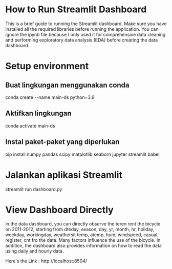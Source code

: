 # How to Run Streamlit Dashboard
This is a brief guide to running the Streamlit dashboard. Make sure you have installed all the required libraries before running the application. You can ignore the ipynb file because I only used it for comprehensive data cleaning and performing exploratory data analysis (EDA) before creating the data dashboard.

# Setup environment
## Buat lingkungan menggunakan conda
conda create --name main-ds python=3.9
## Aktifkan lingkungan
conda activate main-ds
## Instal paket-paket yang diperlukan
pip install numpy pandas scipy matplotlib seaborn jupyter streamlit babel
# Jalankan aplikasi Streamlit
streamlit run dashboard.py


# View Dashboard Directly
In the data dashboard, you can directly observe the teren rent the bicycle on 2011-2012, starting from dteday, season, day, yr, month, hr, holiday, weekday, workingday, weathersit temp, atemp, hum, windspeed, casual, register, cnt fro the data. Many factors influence the use of the bicycle. In addition, the dashboard also provides information on how to read the data using daily and hourly data.

Here's the Link : http://localhost:8504/
